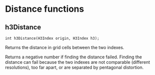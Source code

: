 # Distance functions

## h3Distance

```
int h3Distance(H3Index origin, H3Index h3);
```

Returns the distance in grid cells between the two indexes.

Returns a negative number if finding the distance failed. Finding the distance can fail because the two
indexes are not comparable (different resolutions), too far apart, or are separated by pentagonal
distortion.
